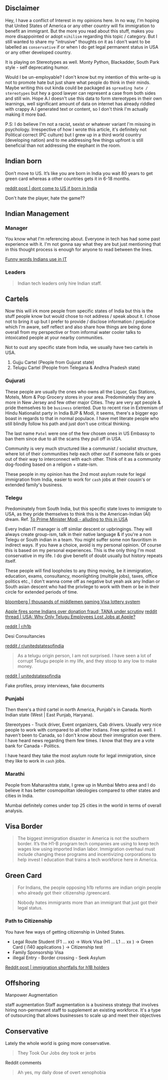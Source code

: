 
## Disclaimer

Hey, I have a conflict of Interest in my opinions here. In no way, I'm hoping that United States of America or any other country will fix immigration to benefit an immigrant. 
But the more you read about this stuff, makes you more disappointed or adopt `nihilism` regarding this topic / category. But I still wanted to share my "intrusive" thoughts on it as I don't want to be labelled as `conservative` if or when I do get legal permanent status in USA or any other developed country. 

It is playing on Stereotypes as well. Monty Python, Blackadder, South Park style - self deprecating humor.

Would I be un-employable? I don't know but my intention of this write-up is not to promote hate but just share what people do think in their minds. Maybe writing this out kinda could be packaged as `spreading hate / stereotypes` but hey a good lawyer can represent a case from both sides and still win.
Hope A.I doesn't use this data to form stereotypes in their own learnings, well significant amount of data on internet has already riddled with crappy A.I generated text or content, so I don't think I'm actually making it more bad.

P.S: I do believe I'm not a racist, sexist or whatever variant I'm missing in psychology. Irrespective of how I wrote this article, it's definitely not Political correct (PC culture) but I grew up in a third world country (developing nation) and to me addressing few things upfront is still beneficial than not addressing the elephant in the room. 

## Indian born

Don’t move to US. It’s like you are born in India you wait 80 years to get green card whereas a other countries gets it in 6-18 months.

[reddit post | dont come to US if born in India](https://www.reddit.com/r/developersIndia/comments/1esbny4/dont_come_to_us_if_you_are_born_in_india_never/)


Don't hate the player, hate the game??

## Indian Management

### Manager 

You know what I'm referencing about. Everyone in tech has had some past experience with it. I'm not gonna say what they are but just mentioning that in this thought process is enough for anyone to read between the lines.

[Funny words Indians use in IT](thoughts/management#Indian%20IT%20Words)

### Leaders


> Indian tech leaders only hire Indian staff.


## Cartels

Now this will irk more people from specific states of India but this is the stuff people know but would chose to not address / speak about it. I chose not to bring it up but I prefer to provide / disclose information / prejudice which I'm aware, self reflect and also share how things are being done overall from my perspective or from informal water cooler talks to intoxicated people at your nearby communities.

Not to oust any specific state from India, we usually have two cartels in USA.
1. Gujju Cartel (People from Gujurat state)
2. Telugu Cartel (People from Telegana & Andhra Pradesh state)

### Gujurati

These people are usually the ones who owns all the Liquor, Gas Stations, Motels,  Mom & Pop Grocery stores in your area. Predominately they are more in New Jersey and few other major Cities. 
They are very apt people & pride themselves to be `business` oriented.
Due to recent rise in Extremism of Hindu Nationalist party in India BJP & Modi, it seems, there's a bigger ego boast in regards to that in normal populace. I have met literate people who still blindly follow his path and just don't use critical thinking.

The last name `Patel` were one of the few chosen ones in US Embassy to ban them since due to all the scams they pull off in USA. 

Community is very much structured like a communist / socialist structure, where lot of their communities help each other out if someone fails or goes out of their way to interconnect with each other. Think of it as a community dog-fooding based on a religion + state-ism.

These people in my opinion has the 2nd most asylum route for legal immigration from India, easier to work for `cash` jobs at their cousin's or extended family's business.

### Telegu

Predominately from South India, but this specific state loves to immigrate to USA, as they pride themselves to think this is the American-Indian (AI) dream. Ref. [To Prime Minister Modi - alluding to this in USA](https://youtu.be/oU4pOuA1ruU?si=RegmSsm5wjgFymU3)

Every Indian IT manager is off similar descent or upbringings. They will always create group-ism, talk in their native language & if you're a non Telegu or South indian in a team. You might suffer some non favoritism in indirect ways. 
If you have a choice, avoid is my personal opinion. Of course this is based on my personal experiences. This is the only thing I'm most conservative in my life. I do give benefit of doubt usually but history repeats itself.

These people will find loopholes to any thing moving, be it immigration, education, exams, consultancy, moonlighting (multiple jobs), taxes, office politics etc., 
I don't wanna come off as negative but yeah ask any Indian or South asian descent who had the privilege to work with them or be in their circle for extended periods of time.

[bloomberg | thousands of middlemen gaming Visa lottery system](https://www.bloomberg.com/graphics/2024-staffing-firms-game-h1b-visa-lottery-system/?accessToken=eyJhbGciOiJIUzI1NiIsInR5cCI6IkpXVCJ9.eyJzb3VyY2UiOiJTdWJzY3JpYmVyR2lmdGVkQXJ0aWNsZSIsImlhdCI6MTcyMjQ1OTc3MCwiZXhwIjoxNzIzMDY0NTcwLCJhcnRpY2xlSWQiOiJTSElBQzNEV1gyUFMwMCIsImJjb25uZWN0SWQiOiJCNkZDQzRGMzJDM0Q0NTg2OUQxMDQ1MDFBNEY3NzkzQiJ9.lwkuBIzIGlfNqVWO5zwI0InezZu0l7mzAV0z8k_PgFw)

[Apple fires some Indians over donation fraud; TANA under scrutiny](https://timesofindia.indiatimes.com/city/hyderabad/apple-fires-some-indians-over-donation-fraud-tana-under-scrutiny/articleshow/117034457.cms) 
[reddit thread | USA: Why Only Telugu Employees Lost Jobs at Apple?](https://www.reddit.com/r/unitedstatesofindia/comments/1hutmd7/usa_why_only_telugu_employees_lost_jobs_at_apple/)

[reddit  | r/h1b](https://www.reddit.com/r/h1b/)

Desi Consultancies

[reddit / r/unitedstatesofindia](https://www.reddit.com/r/unitedstatesofindia) 


> As a telugu origin person, I am not surprised. I have seen a lot of corrupt Telugu people in my life, and they stoop to any low to make money.

[reddit | unitedstatesofindia](https://www.reddit.com/r/unitedstatesofindia/comments/1hutmd7/comment/m5o051s/?utm_source=share&utm_medium=web3x&utm_name=web3xcss&utm_term=1&utm_content=share_button)

Fake profiles, proxy interviews, fake documents


### Punjabi

Then there's a third cartel in north America, Punjabi's in Canada. North Indian state (West | East Punjab, Haryana).

Stereotypes - Truck driver, Event organizers, Cab drivers.
Usually very nice people to work with compared to all other Indians. Free spirited as well.
I haven't been to Canada, so I don't know about their immigration over there. I have heard news regarding them few times. I know that they are a vote bank for Canada - Politics.

I have heard they take the most asylum route for legal immigration, since they like to work in `cash` jobs. 


### Marathi

People from Maharashtra state, I grew up in Mumbai Metro area and I do believe it has better cosmopolitan ideologies compared to other states and cities in India.

Mumbai definitely comes under top 25 cities in the world in terms of overall analysis.

## Visa Border

> The biggest immigration disaster in America is not the southern border. It’s the H1-B program tech companies are using to keep tech wages low using imported Indian labor. Immigration overhaul must include changing these programs and incentivizing corporations to help invest I education that trains a tech workforce here in America.


## Green Card

> ⁠For Indians, the people opposing h1b reforms are indian origin people who already got their citizenship /greencard.

> Nobody hates immigrants more than an immigrant that just got their legal status.


### Path to Citizenship

You have few ways of getting citizenship in United States.


- Legal Route Student (F1 ... xx) -> Work Visa (H1 ... L1 ... xx ) -> Green Card ( i140 applications ) -> Citizenship test
- Family Sponsorship Visa
- illegal Entry - Border crossing - Seek Asylum


[Reddit post | immigration shortfalls for h1B holders](https://www.reddit.com/r/technology/comments/1brldds/comment/kxbpcef/?utm_source=share&utm_medium=web3x&utm_name=web3xcss&utm_term=1&utm_content=share_button)






## Offshoring 

Manpower 
Augmentation 

staff augmentation
Staff augmentation is a business strategy that involves hiring non-permanent staff to supplement an existing workforce. It's a type of outsourcing that allows businesses to scale up and meet their objectives



## Conservative

Lately the whole world is going more conservative. 
> They Took Our Jobs
> dey took er jerbs

Reddit comments
> Ah yes, my daily dose of overt xenophobia